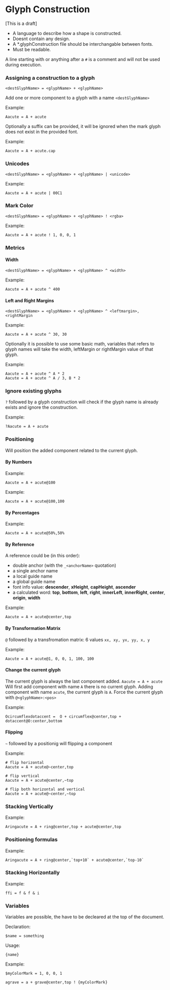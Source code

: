 Glyph Construction
==================

[This is a draft]

- A language to describe how a shape is constructed.
- Doesnt contain any design.
- A *.glyphConstruction file should be interchangable between fonts.
- Must be readable.

A line starting with or anything after a `#` is a comment and will not be used during execution.


### Assigning a construction to a glyph

    <destGlyphName> = <glyphName> + <glyphName>  

Add one or more component to a glyph with a name `<destGlyphName>`

Example:

    Aacute = A + acute

Optionally a suffix can be provided, it will be ignored when the mark glyph does not exist in the provided font.

Example:

    Aacute = A + acute.cap


### Unicodes

    <destGlyphName> = <glyphName> + <glyphName> | <unicode>

Example:

    Aacute = A + acute | 00C1

### Mark Color

    <destGlyphName> = <glyphName> + <glyphName> ! <rgba>

Example:

    Aacute = A + acute ! 1, 0, 0, 1

### Metrics

#### Width

    <destGlyphName> = <glyphName> + <glyphName> ^ <width>

Example:

    Aacute = A + acute ^ 400
    

#### Left and Right Margins

    <destGlyphName> = <glyphName> + <glyphName> ^ <leftmargin>, <rightMargin

Example:

    Aacute = A + acute ^ 30, 30

Optionally it is possible to use some basic math, variables that refers to glyph names will take the width, leftMargin or rightMargin value of that glyph.

Example:

    Aacute = A + acute ^ A * 2 
    Aacute = A + acute ^ A / 3, B * 2

### Ignore existing glyphs

`?` followed by a glyph construction will check if the glyph name is already exists and ignore the construction.

Example:
	
	?Aacute = A + acute

### Positioning

Will position the added component related to the current glyph.

#### By Numbers

Example:

    Aacute = A + acute@100

Example:
    
    Aacute = A + acute@100,100

#### By Percentages   

Example:

    Aacute = A + acute@50%,50%
    
#### By Reference  

A reference could be (in this order):

* double anchor (with the `_<anchorName>` quotation)
* a single anchor name
* a local guide name
* a global guide name
* font info value: **descender**, **xHeight**, **capHeight**, **ascender**
* a calculated word: **top**, **bottom**, **left**, **right**, **innerLeft**, **innerRight**, **center**, **origin**, **width**

Example:

    Aacute = A + acute@center,top

#### By Transformation Matrix

`@` followed by a transfromation matrix: 6 values `xx, xy, yx, yy, x, y`

Example:

    Aacute = A + acute@1, 0, 0, 1, 100, 100

#### Change the current glyph

The current glyph is always the last component added. `Aacute = A + acute` Will first add component with name `A` there is no current glyph. Adding component with name `acute`, the current glyph is `A`. Force the current glyph with `@<glyphName>:<pos>`

Example:

    Ocircumflexdotaccent =  O + circumflex@center,top + dotaccent@O:center,bottom

#### Flipping

`~` followed by a positionig will flipping a component

Example:

	# flip horizontal
	Aacute = A + acute@~center,top
	
	# flip vertical
	Aacute = A + acute@center,~top

	# flip both horizontal and vertical
	Aacute = A + acute@~center,~top


### Stacking Vertically

Example:

    Aringacute = A + ring@center,top + acute@center,top

### Positioning formulas

Example:

    Aringacute = A + ring@center,`top+10` + acute@center,`top-10`

### Stacking Horizontally

Example:

    ffi = f & f & i

### Variables

Variables are possible, the have to be decleared at the top of the document.

Declaration:
	
	$name = something
	
Usage:

	{name}	

Example:

	$myColorMark = 1, 0, 0, 1
	
	agrave = a + grave@center,top ! {myColorMark}
